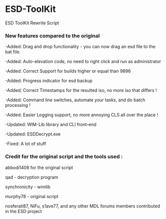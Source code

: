 # ESD-ToolKit
ESD ToolKit Rewrite Script

### New features compared to the original
-Added: Drag and drop functionality - you can now drag an esd file to the bat file.

-Added: Auto-elevation code, no need to right click and run as administrator

-Added: Correct Support for builds higher or equal than 9896

-Added: Progress indicator for esd backup

-Added: Correct Timestamps for the resulted iso, no more iso that differs !

-Added: Command line switches, automate your tasks, and do batch processing !

-Added: Easier Logging support, no more annoying CLS all over the place !

-Updated: WIM-Lib library and CLI front-end

-Updated: ESDDecrypt.exe

-Fixed: A lot of stuff

### Credit for the original script and the tools used :
abbodi1406 for the original script

qad - decryption program

synchronicity - wimlib

murphy78 - original script

nosferati87, NiFu, s1ave77, and any other MDL forums members contributed in the ESD project
